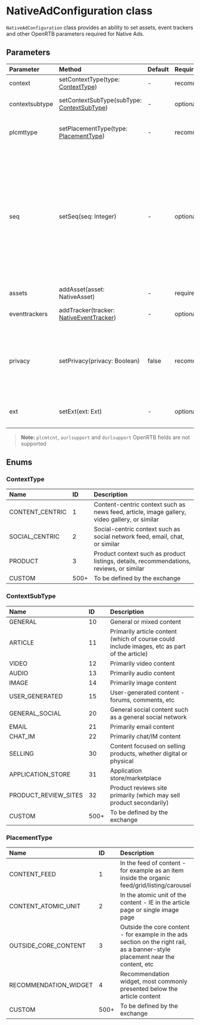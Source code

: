 # NativeAdConfiguration class


`NativeAdConfiguration` class provides an ability to set assets, event trackers and other OpenRTB parameters required for Native Ads.

## Parameters

| Parameter      | Method                                                                     | Default | Required    | Description                                                                                                                                                                                                                                                                                                                |
|:---------------|:---------------------------------------------------------------------------|:--------|:------------|:---------------------------------------------------------------------------------------------------------------------------------------------------------------------------------------------------------------------------------------------------------------------------------------------------------------------------|
| context        | setContextType(type: [ContextType](#contexttype))                          | -       | recommended | The context in  which the ad appears                                                                                                                                                                                                                                                                                       |
| contextsubtype | setContextSubType(subType: [ContextSubType](#contextsubtype))              | -       | optional    | A more detailed context in which the ad appears                                                                                                                                                                                                                                                                            |
| plcmttype      | setPlacementType(type: [PlacementType](#placementtype))                    | -       | recommended | The design/format/layout of the ad unit being offered                                                                                                                                                                                                                                                                      |
| seq            | setSeq(seq: Integer)                                                       | -       | optional    | 0 for the first ad, 1 for the second ad, and so on. Note this would generally NOT be used in combination with plcmtcnt - either you are auctioning multiple identical placements (in which case plcmtcnt>1, seq=0) or you are holding separate auctions for distinct items in the feed (in which case plcmtcnt=1, seq=>=1) |
| assets         | addAsset(asset: NativeAsset)                                               | -       | required    | An array of Asset Objects.                                                                                                                                                                                                                                                                                                 |
| eventtrackers  | addTracker(tracker: [NativeEventTracker](android-native-event-tracker.md)) | -       | optional    | Specifies what type of event tracking is supported                                                                                                                                                                                                                                                                         |
| privacy        | setPrivacy(privacy: Boolean)                                               | false   | recommended | Set to 1 when the native ad supports buyer-specific privacy notice. Set to 0 when the native ad doesn’t support custom  privacy links or if support is unknown                                                                                                                                                             |
| ext            | setExt(ext: Ext)                                                           | -       | optional    | This object is a placeholder that may contain custom  JSON                                                                                                                                                                                                                                                                 |

> **Note:** `plcmtcnt`, `aurlsupport` and `durlsupport` OpenRTB fields are not supported

## Enums

### ContextType

| Name            | ID   | Description                                                                                  |
|:----------------|:-----|:---------------------------------------------------------------------------------------------|
| CONTENT_CENTRIC | 1    | Content-centric context such as news feed, article, image gallery, video gallery, or similar |
| SOCIAL_CENTRIC  | 2    | Social-centric context such as social network feed, email, chat, or similar                  |
| PRODUCT         | 3    | Product context such as product listings, details, recommendations, reviews, or similar      |
| CUSTOM          | 500+ | To be defined by the exchange                                                                                             |

### ContextSubType

| Name                 | ID   | Description                                                                                  |
|:---------------------|:-----|:---------------------------------------------------------------------------------------------|
| GENERAL              | 10   | General or mixed content                                                                     |
| ARTICLE              | 11   | Primarily article content (which of course could include images, etc as part of the article) |
| VIDEO                | 12   | Primarily video content                                                                                             |
| AUDIO                | 13   | Primarily audio content                                                                                             |
| IMAGE                | 14   | Primarily image content                                                                                             |
| USER_GENERATED       | 15   | User-generated content - forums, comments, etc                                                                                             |
| GENERAL_SOCIAL       | 20   | General social content such as a general social network                                                                                             |
| EMAIL                | 21   | Primarily email content                                                                                             |
| CHAT_IM              | 22   | Primarily chat/IM content                                                                                             |
| SELLING              | 30   | Content focused on selling products, whether digital or physical                                                                                             |
| APPLICATION_STORE    | 31   | Application store/marketplace                                                                                             |
| PRODUCT_REVIEW_SITES | 32   | Product reviews site primarily (which may sell product secondarily)                                                                                             |
| CUSTOM               | 500+ | To be defined by the exchange                                                                                             |

### PlacementType

| Name                  | ID   | Description                                                                                                                    |
|:----------------------|:-----|:-------------------------------------------------------------------------------------------------------------------------------|
| CONTENT_FEED          | 1    | In the feed of content - for example as an item inside the organic feed/grid/listing/carousel                                  |
| CONTENT_ATOMIC_UNIT   | 2    | In the atomic unit of the content - IE in the article page or single image page                                                |
| OUTSIDE_CORE_CONTENT  | 3    | Outside the core content - for example in the ads section on the right rail, as a banner-style placement near the content, etc |
| RECOMMENDATION_WIDGET | 4    | Recommendation widget, most commonly presented below the article content                                                       |
| CUSTOM                | 500+ | To be defined by the exchange                                                                                                                               |
